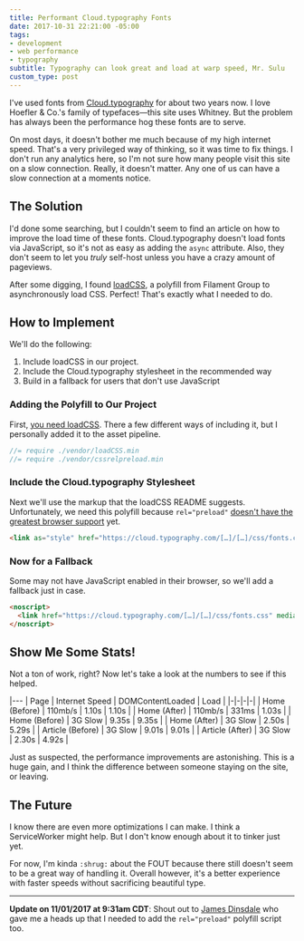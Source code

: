 ```yaml
---
title: Performant Cloud.typography Fonts
date: 2017-10-31 22:21:00 -05:00
tags:
- development
- web performance
- typography
subtitle: Typography can look great and load at warp speed, Mr. Sulu
custom_type: post
---
```


I've used fonts from [Cloud.typography](https://www.typography.com/cloud/welcome/) for about two years now. I love Hoefler & Co.'s family of typefaces—this site uses Whitney. But the problem has always been the performance hog these fonts are to serve.

On most days, it doesn't bother me much because of my high internet speed. That's a very privileged way of thinking, so it was time to fix things. I don't run any analytics here, so I'm not sure how many people visit this site on a slow connection. Really, it doesn't matter. Any one of us can have a slow connection at a moments notice.

## The Solution

I'd done some searching, but I couldn't seem to find an article on how to improve the load time of these fonts. Cloud.typography doesn't load fonts via JavaScript, so it's not as easy as adding the `async` attribute. Also, they don't seem to let you *truly* self-host unless you have a crazy amount of pageviews.

After some digging, I found [loadCSS](https://github.com/filamentgroup/loadCSS), a polyfill from Filament Group to asynchronously load CSS. Perfect! That's exactly what I needed to do.

## How to Implement

We'll do the following:

1. Include loadCSS in our project.
2. Include the Cloud.typography stylesheet in the recommended way
3. Build in a fallback for users that don't use JavaScript

### Adding the Polyfill to Our Project

First, [you need loadCSS](https://github.com/filamentgroup/loadCSS/releases). There a few different ways of including it, but I personally added it to the asset pipeline.

```js
//= require ./vendor/loadCSS.min
//= require ./vendor/cssrelpreload.min
```

### Include the Cloud.typography Stylesheet

Next we'll use the markup that the loadCSS README suggests. Unfortunately, we need this polyfill because `rel="preload"` [doesn't have the greatest browser support](http://caniuse.com/#feat=link-rel-preload) yet.

```html
<link as="style" href="https://cloud.typography.com/[…]/[…]/css/fonts.css" onload="this.rel='stylesheet'" rel="preload" />
```

### Now for a Fallback

Some may not have JavaScript enabled in their browser, so we'll add a fallback just in case.

```html
<noscript>
  <link href="https://cloud.typography.com/[…]/[…]/css/fonts.css" media="screen" rel="stylesheet" type="text/css" />
</noscript>
```

## Show Me Some Stats!

Not a ton of work, right? Now let's take a look at the numbers to see if this helped.

|---
| Page | Internet Speed | DOMContentLoaded | Load |
|-|-|-|-|
| Home (Before) | 110mb/s | 1.10s | 1.10s |
| Home (After) | 110mb/s | 331ms | 1.03s |
| Home (Before) | 3G Slow | 9.35s | 9.35s |
| Home (After) | 3G Slow | 2.50s | 5.29s |
| Article (Before) | 3G Slow | 9.01s | 9.01s |
| Article (After) | 3G Slow | 2.30s | 4.92s |

Just as suspected, the performance improvements are astonishing. This is a huge gain, and I think the difference between someone staying on the site, or leaving.

## The Future

I know there are even more optimizations I can make. I think a ServiceWorker might help. But I don't know enough about it to tinker just yet.

For now, I'm kinda `:shrug:` about the FOUT because there still doesn't seem to be a great way of handling it. Overall however, it's a better experience with faster speeds without sacrificing beautiful type.

---

**Update on 11/01/2017 at 9:31am CDT**: Shout out to [James Dinsdale](https://molovo.co/) who gave me a heads up that I needed to add the `rel="preload"` polyfill script too.
